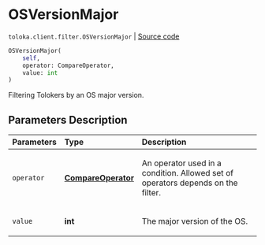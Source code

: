 # OSVersionMajor
`toloka.client.filter.OSVersionMajor` | [Source code](https://github.com/Toloka/toloka-kit/blob/v1.2.1/src/client/filter.py#L623)

```python
OSVersionMajor(
    self,
    operator: CompareOperator,
    value: int
)
```

Filtering Tolokers by an OS major version.

## Parameters Description

| Parameters | Type | Description |
| :----------| :----| :-----------|
`operator`|**[CompareOperator](toloka.client.primitives.operators.CompareOperator.md)**|<p>An operator used in a condition. Allowed set of operators depends on the filter.</p>
`value`|**int**|<p>The major version of the OS.</p>

